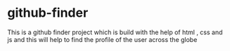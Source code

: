 # github-finder
This is a github finder project which is build with the help of html  , css and js and this will help to find the profile of the user across the globe
